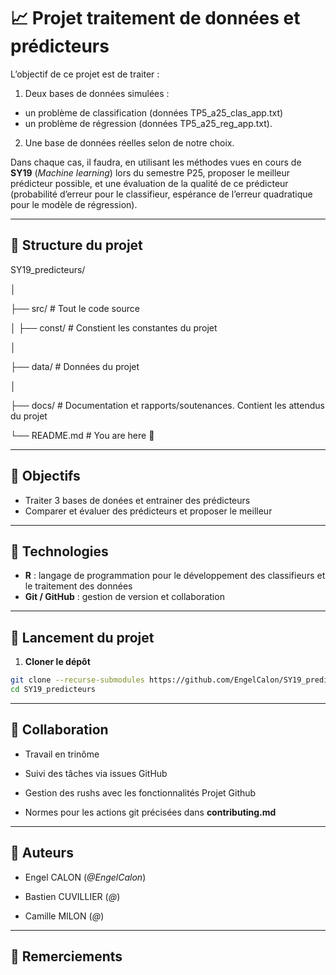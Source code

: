 # 📈 Projet traitement de données et prédicteurs

L’objectif de ce projet est de traiter :
1. Deux bases de données simulées :
* un problème de classification (données TP5_a25_clas_app.txt)
* un problème de régression (données TP5_a25_reg_app.txt).
2. Une base de données réelles selon de notre choix.
  
Dans chaque cas, il faudra, en utilisant les méthodes vues en cours de **SY19** (*Machine learning*) lors du semestre P25, proposer
le meilleur prédicteur possible, et une évaluation de la qualité de ce prédicteur
(probabilité d’erreur pour le classifieur, espérance de l’erreur quadratique
pour le modèle de régression). 

---

## 📁 Structure du projet

SY19_predicteurs/

│

├── src/                      # Tout le code source

│   ├── const/                # Constient les constantes du projet

│

├── data/                     # Données du projet

│

├── docs/                     # Documentation et rapports/soutenances. Contient les attendus du projet

└── README.md                 # You are here 📌

---

## 🎯 Objectifs

- Traiter 3 bases de donées et entrainer des prédicteurs
- Comparer et évaluer des prédicteurs et proposer le meilleur

---

## 🔧 Technologies

- **R** : langage de programmation pour le développement des classifieurs et le traitement des données
- **Git / GitHub** : gestion de version et collaboration

---

## 🚀 Lancement du projet

1. **Cloner le dépôt**
```bash
git clone --recurse-submodules https://github.com/EngelCalon/SY19_predicteurs.git
cd SY19_predicteurs
```

---

## 👥 Collaboration

- Travail en trinôme

- Suivi des tâches via issues GitHub

- Gestion des rushs avec les fonctionnalités Projet Github

- Normes pour les actions git précisées dans **contributing.md**

---

## 🧠 Auteurs

- Engel CALON (*@EngelCalon*)

- Bastien CUVILLIER (*@*)
  
- Camille MILON (*@*)

---

## 🙏 Remerciements
